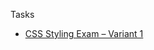 Tasks
<ul>
<li>
<a href="http://downloads.academy.telerik.com/svn/css/2013/Lectures/7.%20Exam%20Preparation/CSS-Styling-Exams-Solutions-Feb-2013-Variant-1.rar" target="_blnak">CSS Styling Exam – Variant 1</a>

